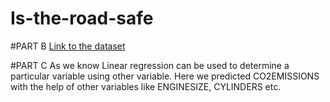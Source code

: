 # Is-the-road-safe  

#PART B
[Link to the dataset](https://open.canada.ca/data/en/dataset/98f1a129-f628-4ce4-b24d-6f16bf24dd64) 


#PART C 
As we know Linear regression can be used to determine a particular variable using other variable. Here we predicted CO2EMISSIONS with the help of other variables like 
ENGINESIZE, CYLINDERS etc. 
